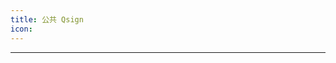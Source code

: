 ```yaml
---
title: 公共 Qsign
icon: 
---
```


<MyComponent />

<script setup>
import MyComponent from "@MyComponent";
</script>
---